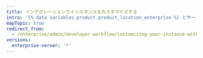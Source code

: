 ```yaml
---
title: インテグレーションでインスタンスをカスタマイズする
intro: '{% data variables.product.product_location_enterprise %} とサードパーティのアプリケーションをインテグレーションできます。'
mapTopic: true
redirect_from:
  - /enterprise/admin/developer-workflow/customizing-your-instance-with-integrations
versions:
  enterprise-server: '*'
---
```


